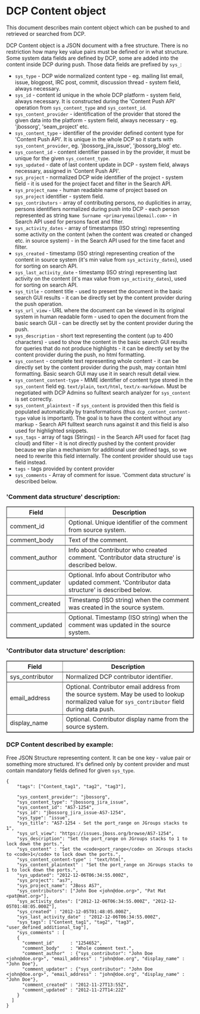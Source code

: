 DCP Content object
==================

This document describes main content object which can be pushed to and retrieved or searched from DCP.
 
DCP Content object is a JSON document with a free structure. There is no 
restriction how many key value pairs must be defined or in what structure.
Some system data fields are defined by DCP, some are added into the content
inside DCP during push. Those data fields are prefixed by `sys_`:

* `sys_type` - DCP wide normalized content type - eg. mailing list email, issue, blogpost, IRC post, commit, discussion thread - system field, always necessary.
* `sys_id` - content id unique in the whole DCP platform - system field, always necessary. It is constructed during the 'Content Push API' operation from `sys_content_type` and `sys_content_id`.
* `sys_content_provider` - identification of the provider that stored the given data into the platform - system field, always necessary - eg. 'jbossorg', 'seam_project' etc.
* `sys_content_type` - identifier of the provider defined content type for 'Content Push API'. It is unique in the whole DCP so it starts with `sys_content_provider`, eg. 'jbossorg_jira_issue', 'jbossorg_blog' etc.
* `sys_content_id` -  content identifier passed in by the provider, it must be unique for the given `sys_content_type`.
* `sys_updated` - date of last content update in DCP - system field, always necessary, assigned in 'Content Push API'.
* `sys_project` - normalized DCP wide identifier of the project - system field - it is used for the project facet and filter in the Search API.
* `sys_project_name` - human readable name of project based on `sys_project` identifier - system field.
* `sys_contributors` - array of contributing persons, no duplicities in array, persons identifiers normalized during push into DCP - each person represented as string `Name Surname <primaryemail@email.com>` - in Search API used for persons facet and filter.
* `sys_activity_dates` - array of timestamps (ISO string) representing some activity on the content (when the content was created or changed etc. in source system) - in the Search API used for the time facet and filter.
* `sys_created` - timestamp (ISO string) representing creation of the content in source system (it's min value from `sys_activity_dates`), used for sorting on search API.
* `sys_last_activity_date` - timestamp (ISO string) representing last activity on the content (it's max value from `sys_activity_dates`), used for sorting on search API.
* `sys_title` - content title - used to present the document in the basic search GUI results - it can be directly set by the content provider during the push operation.
* `sys_url_view` - URL where the document can be viewed in its original system in human readable form - used to open the document from the basic search GUI - can be directly set by the content provider during the push.
* `sys_description` - short text representing the content (up to 400 characters) - used to show the content in the basic search GUI results for queries that do not produce highlights - it can be directly set by the content provider during the push, no html formatting.
* `sys_content` - complete text representing whole content - it can be directly set by the content provider during the push, may contain html formatting. Basic search GUI may use it in search result detail view.
* `sys_content_content-type` - MIME identifier of content type stored in the `sys_content` field eg. `text/plain`, `text/html`, `text/x-markdown`. Must be negotiated with DCP Admins so fulltext search analyzer for `sys_content` is set correctly.
* `sys_content_plaintext` - if `sys_content` is provided then this field is populated automatically by transformations (thus `dcp_content_content-type` value is important). The goal is to have the content without any markup - Search API fulltext search runs against it and this field is also used for highlighted snippets.
* `sys_tags` - array of tags (Strings) - in the Search API used for facet (tag cloud) and filter - it is not directly pushed by the content provider because we plan a mechanism for additional user defined tags, so we need to rewrite this field internally. The content provider should use `tags` field instead.
* `tags` - tags provided by content provider
* `sys_comments` - Array of comment for issue. 'Comment data structure' is described below.


### 'Comment data structure' description:

<table border="1">
<thead>
  <th>Field</th>
  <th width="70%">Description</th>
</thead>
<tbody>
<tr>
  <td>comment_id</td>
  <td>Optional. Unique identifier of the comment from source system.</td>
</tr>
<tr>
  <td>comment_body</td>
  <td>Text of the comment.</td>
</tr>
<tr>
  <td>comment_author</td>
  <td>Info about Contributor who created comment. 'Contributor data structure' is described below.</td>
</tr>
<tr>
  <td>comment_updater</td>
  <td>Optional. Info about Contributor who updated comment. 'Contributor data structure' is described below.</td>
</tr>
<tr>
  <td>comment_created</td>
  <td>Timestamp (ISO string) when the comment was created in the source system.</td>
</tr>
<tr>
  <td>comment_updated</td>
  <td>Optional. Timestamp (ISO string) when the comment was updated in the source system.</td>
</tr>
</tbody>
</table>

### 'Contributor data structure' description:

<table border="1">
<thead>
  <th>Field</th>
  <th width="70%">Description</th>
</thead>
<tbody>
<tr>
  <td>sys_contributor</td>
  <td>Normalized DCP contributor identifier.</td>
</tr>
<tr>
  <td>email_address</td>
  <td>Optional. Contributor email address from the source system. May be used to lookup normalized value for <code>sys_contributor</code> field during data push.</td>
</tr>
<tr>
  <td>display_name</td>
  <td>Optional. Contributor display name from the source system.</td>
</tr>
</tbody>
</table>


### DCP Content described by example:

Free JSON Structure representing content. It can be one key - value pair or something more structured.
It's defined only by content provider and must contain mandatory fields defined for given `sys_type`.

	{
	    "tags": ["Content_tag1", "tag2", "tag3"],
	
	    "sys_content_provider": "jbossorg",
	    "sys_content_type": "jbossorg_jira_issue",
	    "sys_content_id": "AS7-1254",
	    "sys_id": "jbossorg_jira_issue-AS7-1254",
	    "sys_type": "issue",
	    "sys_title": "AS7-1254 - Set the port_range on JGroups stacks to 1",
	    "sys_url_view": "https://issues.jboss.org/browse/AS7-1254",
	    "sys_description": "Set the port_range on JGroups stacks to 1 to lock down the ports.",
	    "sys_content" : "Set the <code>port_range</code> on JGroups stacks to <code>1</code> to lock down the ports.",
	    "sys_content_content-type" : "text/html",
	    "sys_content_plaintext" : "Set the port_range on JGroups stacks to 1 to lock down the ports.",
	    "sys_updated": "2012-12-06T06:34:55.000Z",
	    "sys_project": "as7",
	    "sys_project_name": "JBoss AS7",
	    "sys_contributors": ["John Doe <john@doe.org>", "Pat Mat <pat@mat.org>"],
	    "sys_activity_dates": ["2012-12-06T06:34:55.000Z", "2012-12-05T01:48:05.000Z"],
	    "sys_created" : "2012-12-05T01:48:05.000Z",
	    "sys_last_activity_date" : "2012-12-06T06:34:55.000Z",
	    "sys_tags": ["Content_tag1", "tag2", "tag3", "user_defined_additional_tag"],
	    "sys_comments" : [
        {
          "comment_id"      : "1254652",
          "comment_body"    : "Whole comment text.",
          "comment_author"  : {"sys_contributor": "John Doe <john@doe.org>", "email_address" : "john@doe.org", "display_name" : "John Doe"},
          "comment_updater" : {"sys_contributor": "John Doe <john@doe.org>", "email_address" : "john@doe.org", "display_name" : "John Doe"},
          "comment_created" : "2012-11-27T13:55Z",
          "comment_updated" : "2012-11-27T14:22Z"
        }
      ]
	}


